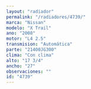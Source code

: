 ```yaml
---
layout: "radiador"
permalink: "/radiadores/4739/"
marca: "Nissan"
modelo: "X Trail"
ano: "2008"
motor: "L4 2.5"
transmision: "Automática"
parte: "21400JG300"
clima: "Con clima"
alto: "17 3/4"
ancho: "27"
observaciones: ""
id: "4739"
---
```


